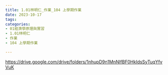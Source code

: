 ```yaml
---
title: 1.01林明仁_作業_104 上學期作業
date: 2023-10-17
tags: 
categories:
- 01經濟學原理與實習
- 1.01林明仁
- 作業
- 104 上學期作業

---
```

https://drive.google.com/drive/folders/1nhupD9n1MnNIfBF0HkIdsSyTuqYfvVuK

